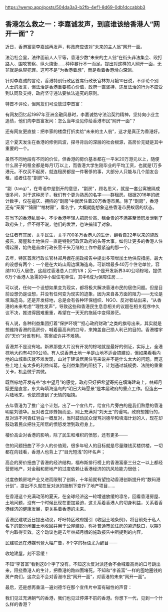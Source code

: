 
https://wemp.app/posts/504da3a3-b2fb-4ef1-8d69-0db1dccabbb3

## 香港怎么救之一：李嘉诚发声，到底谁该给香港人“网开一面”？

近日，香港富豪李嘉诚再发声，称政府应该对“未来的主人翁”网开一面。







法治社会里，法律面前人人平等，香港少数“未来的主人翁”在街头非法集会、殴打路人、围攻警察、纵火烧街……种种暴行不一而足。提出对这样的人网开一面，无非就是纵容犯罪。这可不是“为香港着想”，而是看着香港滑向深渊。



针对李嘉诚的言论，香港特别行政区首席行政长官林郑月娥10日说，不评论个别人士的发言，但法治是香港重要核心价值，政府一直坚持，违反法治的行为不应受到认同及支持，政府坚守违法要依法追究的原则。



特首不评论，但网友们可没放过李首富：



有网友回忆起1997年亚洲金融风暴时，李嘉诚恪守法治契约精神，坚持向小业主追债，他们向李首富发问：怎么当年没见你给香港市民“网开一面”？









还有网友更直接：把李家的楼盘打折卖给“未来的主人翁”，这才是真正为香港好。







这个夏天发生在香港的修例风波，探寻背后的深层的社会根源，高房价无疑是其中重要的一个。



虽然不同地段有不同的价位，但香港的房价基本都在一平米20万港元以上，随便什么房子的租金都是每月1万以上，而香港大学生刚毕业的平均工资，也就是1万多港元。不仅买不起房，就连租房都是一件奢侈的事，大部分人只能与几个朋友合租，或者住在“劏房”中。



“劏（tang）”，在粤语中是割开的意思，“劏房”，顾名思义，就是一套公寓被隔成很多间，对于这种房子，我们有个更为熟悉的名字——群租房。根据2016年的统计数字，仅在逼仄、拥挤的“劏房”中就居住着20万香港市民。除了“劏房”，香港还有“笼房”“鸽房”“棺材房”，看名字，大概就能想象这些香港市民蚁居的状态。


在当下的香港乱局中，不少香港年轻人把房价高、租金贵的不满甚至愤怒发泄到了政府头上，但不得不说，他们的发泄，也许搞错了对象。



让住者有其居，关乎民生，关乎700多万香港人的生计，翻看自22年以来的施政报告，房屋和土地供应一直是特别行政区政府的头等大事。如何让更多的香港人住得起房，始终是首席行政长官千头万绪的工作中最紧迫的那一个。



去年，特区首席行政长官林郑月娥在施政报告中提出多项增加土地供应措施，最大的设想有两个：一个是在大屿山周边填海造岛，可新增最多40万个住宅单位，容纳110万人居住，这超过香港总人口的1/8；另一个是开发新界340公顷棕地，提供6万个香港人急需的中小型住宅单位，其中6成为保障住房……



可以说，任何一个设想如果变为现实，都将极大解决香港市民的居住问题。但是目前设想仍是设想，并没有任何变为现实的迹象，因为来自各方面的阻力——无论是填海造岛，还是开发棕地，总是会有各种环保组织、NGO、反对者站出来，“从香港的未来考虑”“理性发声”，导致这些和香港民生息息相关的议题在相关程序中久议不决，推进得困难重重，希望在一天天的拖延中变得渺茫。



有人说，各种利益集团打着“保护环境”“担心政府财政”之类的旗号出来，其实就是想维持香港的高房价，喊着最高尚的口号，来掩盖自己损人利己的目的。香港楼宇的“天价”对谁有利，答案或许并不难猜。


香港并不是没有地。新界那些大片没有开发的棕地就是最好的例证，实际上，全港棕地大约有4200公顷。有人说香港土地一半是山地不适合搞建设，但如果看看内地的山城重庆就不难发现，山对于建设居民住宅来说并不是什么太大的问题。而这些土地上有太多的利益纠葛，在利益集团的阻挠下，计划通过城规委、法院的重重关卡，机会微乎其微。



既然棕地开发有些“水中望月”的感觉，政府只好把希望寄托在填海建岛上，林郑月娥更是直言，东大屿填海造岛的“明日大屿愿景”是本届政府的重点工作。但造出一片陆地来，也依然遭到了无情的阻挠。



去年香港为了推广这个计划，出了一个宣传片，给宣传片旁白的是我们熟悉的香港明星刘德华。反对者立即蜂拥而至，网上充满对“刘天王”的谩骂。政府想推行的，反对派不问青红皂白一概反对，当时鼓动民众谩骂刘德华和填海计划的人，现在却鼓动着民众把住无所居的愤怒发泄到政府身上。

楼价高企对香港的影响，除了民生和堆积的愤怒，还有更多——



住的问题扭曲了不少人的价值观，很多年轻人的目标就是尽量赚钱买楼供楼，一切都在向钱看，香港人也背上了“目光短浅”的坏名声；



高企的房价扭曲了香港的经济结构，福布斯排行榜上的香港富豪三分之一以上都经营房地产，对金融和房地产的过度依赖让香港经济的抗风险能力很低；



过度依赖房地产业又进而限制了创新，十年前就有望拉动香港创新提升的“数码港计划”，提出不久就在反对派的抵制下变作了地产项目……



在香港这个充满动荡的夏天，在全球经济这一轮增速放缓的凛冬，回看香港房屋、土地问题，没有一个时候比现在更加紧迫，这关系着香港人的切身利益，关系着香港经济的健康发展，更关系着香港的未来。



香港民建联近日提出动议，呼吁特区政府援引《收回土地条例》，将目前处于私人名下的部分闲置土地收回并用于公屋建设，弥补普通市民住房的紧迫缺口，以期3年内取得实效。这个动议也是去年林郑月娥的施政报告中所提到的内容。



民建联还在港媒刊登大幅广告，8个字的标语尤为醒目——



收地建屋，刻不容缓！


不知“李首富”看到这8个字了没有。不知这次反对派还会不会喊着高尚的口号跳出来，阻挠香港人的生计，把香港的路四面堵死。不知和“李首富”一样的囤地圈钱的房产商们，这次会不会对香港市民“网开一面”，对香港的未来“网开一面”。



最后，还是想再重温一遍刘德华在那个宣传片中富有磁性的声音：



我们见过充满朝气的香港，我们也见过停滞不前的香港。你想下一代，见到一个什么样的香港？


